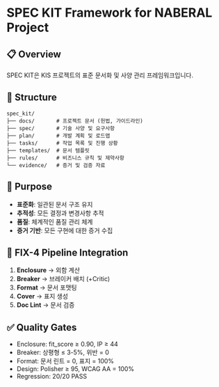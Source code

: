 # SPEC KIT Framework for NABERAL Project

## 📋 Overview
SPEC KIT은 KIS 프로젝트의 표준 문서화 및 사양 관리 프레임워크입니다.

## 📁 Structure

```
spec_kit/
├── docs/       # 프로젝트 문서 (헌법, 가이드라인)
├── spec/       # 기술 사양 및 요구사항
├── plan/       # 개발 계획 및 로드맵
├── tasks/      # 작업 목록 및 진행 상황
├── templates/  # 문서 템플릿
├── rules/      # 비즈니스 규칙 및 제약사항
└── evidence/   # 증거 및 검증 자료
```

## 🎯 Purpose
- **표준화**: 일관된 문서 구조 유지
- **추적성**: 모든 결정과 변경사항 추적
- **품질**: 체계적인 품질 관리 체계
- **증거 기반**: 모든 구현에 대한 증거 수집

## 📐 FIX-4 Pipeline Integration
1. **Enclosure** → 외함 계산
2. **Breaker** → 브레이커 배치 (+Critic)
3. **Format** → 문서 포맷팅
4. **Cover** → 표지 생성
5. **Doc Lint** → 문서 검증

## ✅ Quality Gates
- Enclosure: fit_score ≥ 0.90, IP ≥ 44
- Breaker: 상평형 ≤ 3-5%, 위반 = 0
- Format: 문서 린트 = 0, 표지 = 100%
- Design: Polisher ≥ 95, WCAG AA = 100%
- Regression: 20/20 PASS